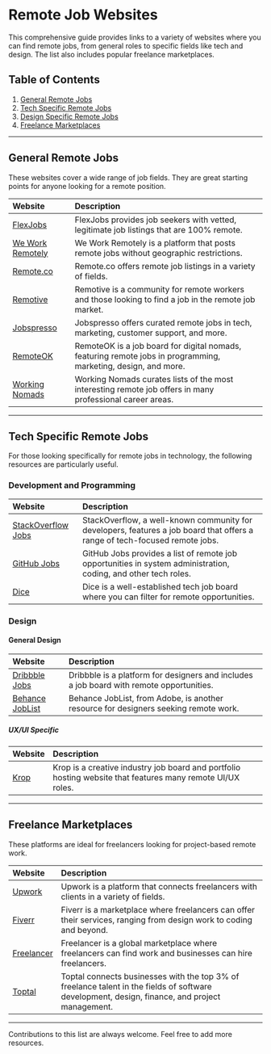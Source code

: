 # Remote Job Websites

This comprehensive guide provides links to a variety of websites where you can find remote jobs, from general roles to specific fields like tech and design. The list also includes popular freelance marketplaces.

## Table of Contents

1. [General Remote Jobs](#general-remote-jobs)
2. [Tech Specific Remote Jobs](#tech-specific-remote-jobs)
3. [Design Specific Remote Jobs](#design-specific-remote-jobs)
4. [Freelance Marketplaces](#freelance-marketplaces)

---

## General Remote Jobs

These websites cover a wide range of job fields. They are great starting points for anyone looking for a remote position.

| Website | Description | 
| :------ | :---------- | 
| [FlexJobs](https://www.flexjobs.com/) | FlexJobs provides job seekers with vetted, legitimate job listings that are 100% remote. |
| [We Work Remotely](https://weworkremotely.com/) | We Work Remotely is a platform that posts remote jobs without geographic restrictions. |
| [Remote.co](https://remote.co/) | Remote.co offers remote job listings in a variety of fields. |
| [Remotive](https://remotive.io/) | Remotive is a community for remote workers and those looking to find a job in the remote job market. |
| [Jobspresso](https://jobspresso.co/) | Jobspresso offers curated remote jobs in tech, marketing, customer support, and more. |
| [RemoteOK](https://remoteok.io/) | RemoteOK is a job board for digital nomads, featuring remote jobs in programming, marketing, design, and more. |
| [Working Nomads](https://www.workingnomads.co/jobs) | Working Nomads curates lists of the most interesting remote job offers in many professional career areas. |

---

## Tech Specific Remote Jobs

For those looking specifically for remote jobs in technology, the following resources are particularly useful.

### Development and Programming

| Website | Description | 
| :------ | :---------- | 
| [StackOverflow Jobs](https://stackoverflow.com/jobs) | StackOverflow, a well-known community for developers, features a job board that offers a range of tech-focused remote jobs. |
| [GitHub Jobs](https://jobs.github.com/) | GitHub Jobs provides a list of remote job opportunities in system administration, coding, and other tech roles. |
| [Dice](https://www.dice.com/) | Dice is a well-established tech job board where you can filter for remote opportunities. |

### Design 

#### General Design

| Website | Description | 
| :------ | :---------- | 
| [Dribbble Jobs](https://dribbble.com/jobs) | Dribbble is a platform for designers and includes a job board with remote opportunities. |
| [Behance JobList](https://www.behance.net/joblist) | Behance JobList, from Adobe, is another resource for designers seeking remote work. |

##### UX/UI Specific

| Website | Description | 
| :------ | :---------- | 
| [Krop](https://www.krop.com/) | Krop is a creative industry job board and portfolio hosting website that features many remote UI/UX roles. |

---

## Freelance Marketplaces

These platforms are ideal for freelancers looking for project-based remote work.

| Website | Description | 
| :------ | :---------- | 
| [Upwork](https://www.upwork.com/) | Upwork is a platform that connects freelancers with clients in a variety of fields. |
| [Fiverr](https://www.fiverr.com/) | Fiverr is a marketplace where freelancers can offer their services, ranging from design work to coding and beyond. |
| [Freelancer](https://www.freelancer.com/) | Freelancer is a global marketplace where freelancers can find work and businesses can hire freelancers. |
| [Toptal](https://www.toptal.com/) | Toptal connects businesses with the top 3% of freelance talent in the fields of software development, design, finance, and project management. |

---

Contributions to this list are always welcome. Feel free to add more resources.

